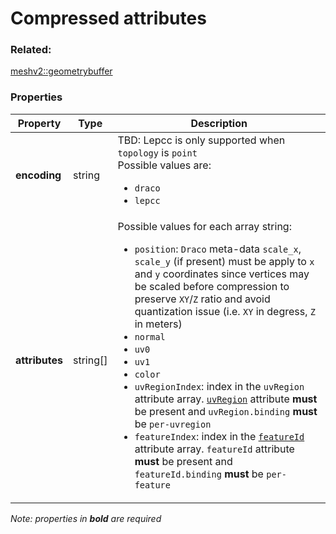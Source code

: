 # Compressed attributes



### Related:

[meshv2::geometrybuffer](geometrybuffer.md)
### Properties

| Property | Type | Description |
| --- | --- | --- |
| **encoding** | string | TBD: Lepcc is only supported when `topology` is `point`<div>Possible values are:<ul><li>`draco`</li><li>`lepcc`</li></ul></div> |
| **attributes** | string[] | <div>Possible values for each array string:<ul><li>`position`: `Draco` meta-data `scale_x`, `scale_y` (if present) must be apply to `x` and `y` coordinates since vertices may be scaled before compression to preserve `XY`/`Z` ratio and avoid quantization issue (i.e. `XY` in degress, `Z` in meters)</li><li>`normal`</li><li>`uv0`</li><li>`uv1`</li><li>`color`</li><li>`uvRegionIndex`: index in the `uvRegion` attribute array. [`uvRegion`](geometryuvregion.md) attribute **must** be present and `uvRegion.binding` **must** be `per-uvregion`</li><li>`featureIndex`: index in the [`featureId`](geometryfeatureid.md) attribute array. `featureId` attribute **must** be present and `featureId.binding` **must** be `per-feature`</li></ul></div> |

*Note: properties in **bold** are required*

